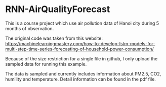 # RNN-AirQualityForecast

This is a course project which use air pollution data of Hanoi city during 5 months of observation. 

The original code was taken from this website: https://machinelearningmastery.com/how-to-develop-lstm-models-for-multi-step-time-series-forecasting-of-household-power-consumption/

Because of the size restriction for a single file in github, I only upload the sampled data for running this example.

The data is sampled and currently includes information about PM2.5, CO2, humility and temperature. Detail information can be found in the pdf file.
